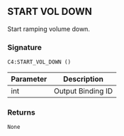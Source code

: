 ## START VOL DOWN

Start ramping volume down.


### Signature

`C4:START_VOL_DOWN ()`


| Parameter | Description |
| --- | --- |
| int | Output Binding ID |


### Returns

`None`